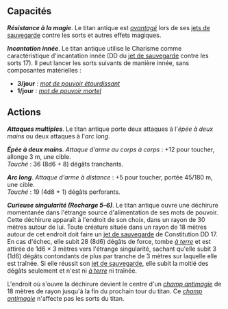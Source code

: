 ## Capacités
_**Résistance à la magie**_. Le titan antique est [_avantagé_](/utiliser-les-caracteristiques/#avantage-et-desavantage) lors de ses [jets de sauvegarde](/utiliser-les-caracteristiques/#jets-de-sauvegarde) contre les sorts et autres effets magiques.

_**Incantation innée**_. Le titan antique utilise le Charisme comme caractéristique d'incantation innée (DD du [jet de sauvegarde](/utiliser-les-caracteristiques/#jets-de-sauvegarde) contre les sorts 17). Il peut lancer les sorts suivants de manière innée, sans composantes matérielles :
* **3/jour** : [_mot de pouvoir étourdissant_](/grimoire/mot-de-pouvoir-etourdissant/)
* **1/jour** : [_mot de pouvoir mortel_](/grimoire/mot-de-pouvoir-mortel/)

## Actions
_**Attaques multiples**_. Le titan antique porte deux attaques à l'_épée à deux mains_ ou deux attaques à l'_arc long_.

_**Épée à deux mains**_. _Attaque d'arme au corps à corps_ : +12 pour toucher, allonge 3 m, une cible.  
_Touché_ : 36 (8d6 + 8) dégâts tranchants.

_**Arc long**_. _Attaque d'arme à distance_ : +5 pour toucher, portée 45/180 m, une cible.  
_Touché_ : 19 (4d8 + 1) dégâts perforants.

_**Curieuse singularité (Recharge 5–6)**_. Le titan antique ouvre une déchirure momentanée dans l'étrange source d'alimentation de ses mots de pouvoir. Cette déchirure apparaît à l'endroit de son choix, dans un rayon de 30 mètres autour de lui. Toute créature située dans un rayon de 18 mètres autour de cet endroit doit faire un [jet de sauvegarde](/utiliser-les-caracteristiques/#jets-de-sauvegarde) de Constitution DD 17. En cas d'échec, elle subit 28 (8d6) dégâts de force, tombe [_à terre_](/gerer-la-sante-du-personnage/#a-terre) et est attirée de 1d6 × 3 mètres vers l'étrange singularité, sachant qu'elle subit 3 (1d6) dégâts contondants de plus par tranche de 3 mètres sur laquelle elle est traînée. Si elle réussit son [jet de sauvegarde](/utiliser-les-caracteristiques/#jets-de-sauvegarde), elle subit la moitié des dégâts seulement et n'est ni [_à terre_](/gerer-la-sante-du-personnage/#a-terre) ni traînée.

L'endroit où s'ouvre la déchirure devient le centre d'un [_champ antimagie_](/grimoire/champ-antimagie/) de 18 mètres de rayon jusqu'à la fin du prochain tour du titan. Ce [_champ antimagie_](/grimoire/champ-antimagie/) n'affecte pas les sorts du titan.
